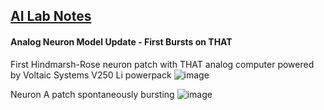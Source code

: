 ## <u>AI Lab Notes</u>

#### **Analog Neuron Model Update** - First Bursts on THAT

First Hindmarsh-Rose neuron patch with THAT analog computer powered by Voltaic Systems V250 Li powerpack
![image](https://github.com/rtrelease/Jetson-Symbolics-Neuromorphics/assets/71346897/a085f803-f195-4f52-848a-2f3202b401a5)

Neuron A patch spontaneously bursting
![image](https://github.com/rtrelease/Jetson-Symbolics-Neuromorphics/assets/71346897/65011d96-17b7-4cce-a2d4-0e553188ad9c)

